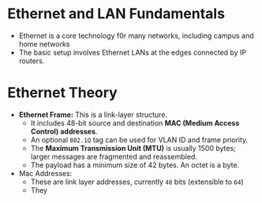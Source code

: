 # Ethernet and LAN Fundamentals
- Ethernet is a core technology f0r many networks, including campus and home networks
- The basic setup involves Ethernet LANs at the edges connected by IP routers.

# Ethernet Theory
- **Ethernet Frame:** This is a link-layer structure.
	- It includes 48-bit source and destination **MAC (Medium Access Control) addresses**.
	- An optional `802.1Q` tag can be used for VLAN ID and frame priority.
	- The **Maximum Transmission Unit (MTU)** is usually 1500 bytes; larger messages are fragmented and reassembled.
	- The payload has a minimum size of 42 bytes. An octet is a byte.
- Mac Addresses:
	- These are link layer addresses, currently `48` bits (extensible to `64`)
	- They